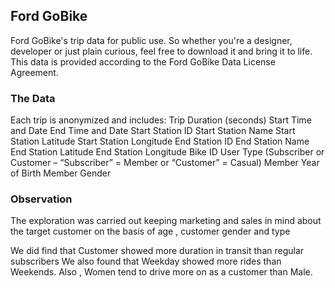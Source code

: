 
## Ford GoBike
Ford GoBike's trip data for public use. So whether you're a designer, developer or just plain curious, feel free to download it and bring it to life. 
This data is provided according to the Ford GoBike Data License Agreement.
### The Data
Each trip is anonymized and includes:
Trip Duration (seconds)
Start Time and Date
End Time and Date
Start Station ID
Start Station Name
Start Station Latitude
Start Station Longitude
End Station ID
End Station Name
End Station Latitude
End Station Longitude
Bike ID
User Type (Subscriber or Customer – “Subscriber” = Member or “Customer” = Casual)
Member Year of Birth
Member Gender

### Observation 

The exploration was carried out keeping marketing and sales in mind about the target customer on the basis of age , customer gender and type

We did find that Customer showed more duration in transit than regular subscribers 
We also found that Weekday showed more rides than Weekends. 
Also , Women tend to drive more on as a customer than Male.
